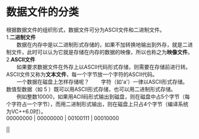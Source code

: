 # 数据文件的分类
根据数据文件的组织形式，数据文件可分为ASCII文件和二进制文件。   
1.**二进制文件**    
&emsp;&emsp;数据在内存中是以二进制形式存储的，如果不加转换地输出到外存，就是二进制文件，此时可以认为它就是存储在内存的数据的映像，所以也称之为**映像文件**。
2.**ASCII文件**    
&emsp;&emsp;如果要求数据文件在外存上以ASCII代码形式存储，则需要在存储前进行转。ASCII文件又称为**文本文件**，每一个字节放一个字符的ASCII代码。    
&emsp;&emsp;一个数据在磁盘上怎样存储呢？
&emsp;&emsp;字符（如'a'）一律以ASCII形式存储。数值型数据（如 5 ）既可以用ASCII形式存储，也可以用二进制形式存储。   
&emsp;&emsp;例如整数10000，如果用ACII码形式输出到磁盘，则在磁盘中占5个字节（每个字符占一个字节），而用二进制形式输出，则在磁盘上只占4个字节（编译系统为VC++6.0时）。    
  00000000 | 00000000 | 00100111 | 00010000 


 ||
   

